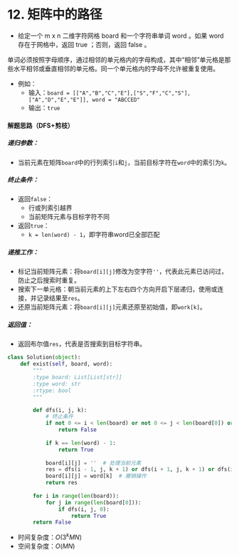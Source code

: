 
# 12. 矩阵中的路径

* 给定一个 m x n 二维字符网格 board 和一个字符串单词 word 。如果 word 存在于网格中，返回 true ；否则，返回 false 。

单词必须按照字母顺序，通过相邻的单元格内的字母构成，其中“相邻”单元格是那些水平相邻或垂直相邻的单元格。同一个单元格内的字母不允许被重复使用。

* 例如：
    * 输入：`board = [["A","B","C","E"],["S","F","C","S"],["A","D","E","E"]], word = "ABCCED"`
    * 输出：`true`

#### 解题思路（DFS+剪枝）

##### 递归参数：
* 当前元素在矩阵`board`中的行列索引`i`和`j`，当前目标字符在`word`中的索引为`k`。
    
##### 终止条件：
* 返回`false`：
    * 行或列索引越界
    * 当前矩阵元素与目标字符不同
* 返回`true`：
    * `k = len(word) - 1`，即字符串word已全部匹配

##### 递推工作：
* 标记当前矩阵元素：将`board[i][j]`修改为空字符`''`，代表此元素已访问过，防止之后搜索时重复。
* 搜索下一单元格：朝当前元素的上下左右四个方向开启下层递归，使用或连接，并记录结果至`res`。
* 还原当前矩阵元素：将`board[i][j]`元素还原至初始值，即`work[k]`。

##### 返回值：
* 返回布尔值`res`，代表是否搜索到目标字符串。


```python
class Solution(object):
    def exist(self, board, word):
        """
        :type board: List[List[str]]
        :type word: str
        :rtype: bool
        """

        def dfs(i, j, k):
            # 终止条件
            if not 0 <= i < len(board) or not 0 <= j < len(board[0]) or board[i][j] != word[k]:
                return False
            
            if k == len(word) - 1:
                return True
            
            board[i][j] = ''  # 处理当前元素
            res = dfs(i - 1, j, k + 1) or dfs(i + 1, j, k + 1) or dfs(i, j - 1, k + 1) or dfs(i, j + 1, k + 1)  # 回溯
            board[i][j] = word[k]  # 撤销操作
            return res 
        
        for i in range(len(board)):
            for j in range(len(board[0])):
                if dfs(i, j, 0):
                    return True
        return False
```

* 时间复杂度：$O(3^kMN)$
* 空间复杂度：$O(MN)$
